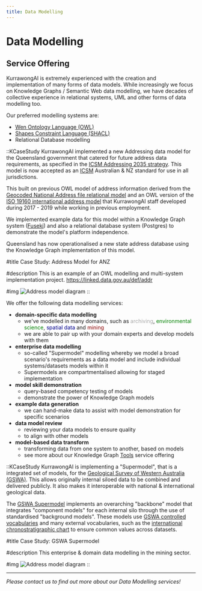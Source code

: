 ```yaml
---
title: Data Modelling
---
```

# Data Modelling

## Service Offering

KurrawongAI is extremely experienced with the creation and implementation of many forms of data models. While increasingly we focus on Knowledge Graphs / Semantic Web data modelling, we have decades of collective experience in relational systems, UML and other forms of data modelling too.

Our preferred modelling systems are:

* [Wen Ontology Language (OWL)](https://www.w3.org/TR/owl2-primer/)
* [Shapes Constraint Language (SHACL)](https://www.w3.org/TR/shacl/)
* Relational Database modelling

::KCaseStudy
KurrawongAI implemented a new Addressing data model for the Queensland government that catered for future address data requirements, as specified in the [ICSM Addressing 2035 strategy](https://www.icsm.gov.au/publications/addressing-2035). This model is now accepted as an [ICSM](https://www.icsm.gov.au/) Australian & NZ standard for use in all jurisdictions.

This built on previous OWL model of address information derived from the [Geocoded National Address file relational model](https://data.gov.au/dataset/ds-dga-19432f89-dc3a-4ef3-b943-5326ef1dbecc) and an OWL version of the [ISO 19160 international address model](https://linked.data.gov.au/def/iso19160-1-address) that KurrawongAI staff developed during 2017 - 2019 while working in previous employment.

We implemented example data for this model within a Knowledge Graph system ([Fuseki](/products/fuseki)) and also a relational database system (Postgres) to demonstrate the model's platform independence.

Queensland has now operationalised a new state address database using the Knowledge Graph implementation of this model.

#title
Case Study: Address Model for ANZ

#description
This is an example of an OWL modelling and multi-system implementation project. <https://linked.data.gov.au/def/addr>

#img
![Address model diagram](/img/addr-model.png)
::


We offer the following data modelling services:

- **domain-specific data modelling**
  - we've modelled in many domains, such as <span style="color:darkgrey;">archiving</span>, <span style="color:green;">environmental science</span>, <span style="color:darkblue;">spatial data</span> and <span style="color:darkred;">mining</span>
  - we are able to pair up with your domain experts and develop models with them
- **enterprise data modelling**
  - so-called "Supermodel" modelling whereby we model a broad scenario's requirements as a data model and include individual systems/datasets models within it
  - Supermodels are compartmentalised allowing for staged implementation
- **model skill demonstration**
  - query-based competency testing of models
  - demonstrate the power of Knowledge Graph models
- **example data generation**
  - we can hand-make data to assist with model demonstration for specific scenarios
- **data model review**
  - reviewing your data models to ensure quality
  - to align with other models
- **model-based data transform**
  - transforming data from one system to another, based on models
  - see more about our Knowledge Graph [Tools](/services/tools) service offering


::KCaseStudy
KurrawongAI is implementing a "Supermodel", that is a integrated set of models, for the [Geological Survey of Western Australia (GSWA)](http://www.dmp.wa.gov.au/geological-survey/geological-survey-262.aspx). This allows originally internal siloed data to be combined and delivered publicly. It also makes it interoperable with national & international geological data.

The [GSWA Supermodel](https://kurrawong.github.io/gswa-supermodel/) implements an overarching "backbone" model that integrates "component models" for each internal silo through the use of standardised "background models". These models use [GSWA controlled vocabularies](https://vocabulary.gswa.kurrawong.ai/) and many external vocabularies, such as the [international chronostratigraphic chart](https://stratigraphy.org/chart-data/) to ensure common values across datasets. 

#title
Case Study: GSWA Supermodel

#description
This enterprise & domain data modelling in the mining sector.

#img
![Address model diagram](/img/gswa-supermodel-overview.png)
::

---

_Please contact us to find out more about our Data Modelling services!_